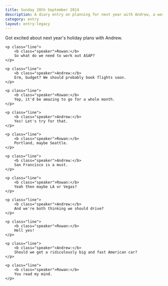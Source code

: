 ```yaml
---
title: Sunday 28th September 2014
description: A diary entry on planning for next year with Andrew, a west-coast road-trip, and hiring a big American car
category: entry
layout: entry-legacy
---
```


Got excited about next year's holiday plans with Andrew.

<div class="dialogue">

    <p class="line">
        <b class="speaker">Rowan:</b>
        So what do we need to work out ASAP?
    </p>

    <p class="line">
        <b class="speaker">Andrew:</b>
        Erm, budget? We should probably book flights soon.
    </p>

    <p class="line">
        <b class="speaker">Rowan:</b>
        Yep, it'd be amazing to go for a whole month.
    </p>

    <p class="line">
        <b class="speaker">Andrew:</b>
        Yes! Let's try for that.
    </p>

    <p class="line">
        <b class="speaker">Rowan:</b>
        Portland, maybe Seattle.
    </p>

    <p class="line">
        <b class="speaker">Andrew:</b>
        San Francisco is a must.
    </p>

    <p class="line">
        <b class="speaker">Rowan:</b>
        Yeah then maybe LA or Vegas?
    </p>

    <p class="line">
        <b class="speaker">Andrew:</b>
        And we're both thinking we should drive?
    </p>

    <p class="line">
        <b class="speaker">Rowan:</b>
        Hell yes!
    </p>

    <p class="line">
        <b class="speaker">Andrew:</b>
        Should we get a ridiculously big and fast American car?
    </p>

    <p class="line">
        <b class="speaker">Rowan:</b>
        You read my mind.
    </p>

</div>
